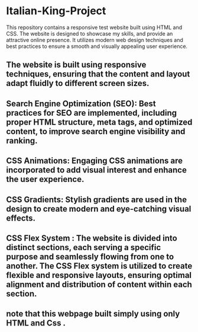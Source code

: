 # Italian-King-Project
 This repository contains a responsive test website built using HTML and CSS. The website is designed to showcase my skills, and provide an attractive online presence. It utilizes modern web design techniques and best practices to ensure a smooth and visually appealing user experience.
## The website is built using responsive techniques, ensuring that the content and layout adapt fluidly to different screen sizes.
## Search Engine Optimization (SEO): Best practices for SEO are implemented, including proper HTML structure, meta tags, and optimized content, to improve search engine visibility and ranking.
## CSS Animations: Engaging CSS animations are incorporated to add visual interest and enhance the user experience.
## CSS Gradients: Stylish gradients are used in the design to create modern and eye-catching visual effects.
## CSS Flex System : The website is divided into distinct sections, each serving a specific purpose and seamlessly flowing from one to another. The CSS Flex system is utilized to create flexible and responsive layouts, ensuring optimal alignment and distribution of content within each section.
## note that this webpage built simply using only HTML and Css .
